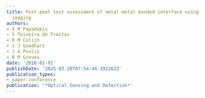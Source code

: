 ```yaml
---
title: Post peel test assessment of metal-metal bonded interface using hyperspectral
  imaging
authors:
- V M Papadakis
- S Teixeira de Freitas
- R M Colijn
- J J Goedhart
- J A Poulis
- R M Groves
date: '2016-01-01'
publishDate: '2025-03-20T07:54:44.192262Z'
publication_types:
- paper-conference
publication: '*Optical Sensing and Detection*'
---
```

